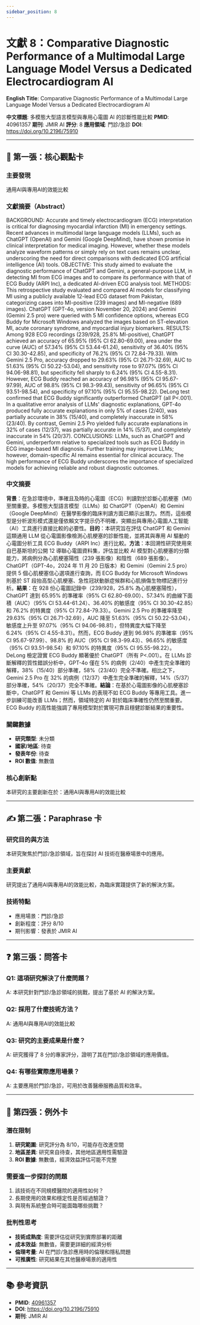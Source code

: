 ```yaml
---
sidebar_position: 8
---
```


# 文獻 8：Comparative Diagnostic Performance of a Multimodal Large Language Model Versus a Dedicated Electrocardiogram AI

**English Title**: Comparative Diagnostic Performance of a Multimodal Large Language Model Versus a Dedicated Electrocardiogram AI

**中文標題**: 多模態大型語言模型與專用心電圖 AI 的診斷性能比較
**PMID**: 40961357
**期刊**: JMIR AI
**評分**: 8
**應用領域**: 門診/急診
**DOI**: https://doi.org/10.2196/75910

---

## 📌 第一張：核心觀點卡

### 主要發現
通用AI與專用AI的效能比較

### 文獻摘要（Abstract）
BACKGROUND: Accurate and timely electrocardiogram (ECG) interpretation is critical for diagnosing myocardial infarction (MI) in emergency settings. Recent advances in multimodal large language models (LLMs), such as ChatGPT (OpenAI) and Gemini (Google DeepMind), have shown promise in clinical interpretation for medical imaging. However, whether these models analyze waveform patterns or simply rely on text cues remains unclear, underscoring the need for direct comparisons with dedicated ECG artificial intelligence (AI) tools. OBJECTIVE: This study aimed to evaluate the diagnostic performance of ChatGPT and Gemini, a general-purpose LLM, in detecting MI from ECG images and to compare its performance with that of ECG Buddy (ARPI Inc), a dedicated AI-driven ECG analysis tool. METHODS: This retrospective study evaluated and compared AI models for classifying MI using a publicly available 12-lead ECG dataset from Pakistan, categorizing cases into MI-positive (239 images) and MI-negative (689 images). ChatGPT (GPT-4o, version November 20, 2024) and Gemini (Gemini 2.5 pro) were queried with 5 MI confidence options, whereas ECG Buddy for Microsoft Windows analyzed the images based on ST-elevation MI, acute coronary syndrome, and myocardial injury biomarkers. RESULTS: Among 928 ECG recordings (239/928, 25.8% MI-positive), ChatGPT achieved an accuracy of 65.95% (95% CI 62.80-69.00), area under the curve (AUC) of 57.34% (95% CI 53.44-61.24), sensitivity of 36.40% (95% CI 30.30-42.85), and specificity of 76.2% (95% CI 72.84-79.33). With Gemini 2.5 Pro, accuracy dropped to 29.63% (95% CI 26.71-32.69), AUC to 51.63% (95% CI 50.22-53.04), and sensitivity rose to 97.07% (95% CI 94.06-98.81), but specificity fell sharply to 6.24% (95% CI 4.55-8.31). However, ECG Buddy reached an accuracy of 96.98% (95% CI 95.67-97.99), AUC of 98.8% (95% CI 98.3-99.43), sensitivity of 96.65% (95% CI 93.51-98.54), and specificity of 97.10% (95% CI 95.55-98.22). DeLong test confirmed that ECG Buddy significantly outperformed ChatGPT (all P&lt;.001). In a qualitative error analysis of LLMs' diagnostic explanations, GPT-4o produced fully accurate explanations in only 5% of cases (2/40), was partially accurate in 38% (15/40), and completely inaccurate in 58% (23/40). By contrast, Gemini 2.5 Pro yielded fully accurate explanations in 32% of cases (12/37), was partially accurate in 14% (5/37), and completely inaccurate in 54% (20/37). CONCLUSIONS: LLMs, such as ChatGPT and Gemini, underperform relative to specialized tools such as ECG Buddy in ECG image-based MI diagnosis. Further training may improve LLMs; however, domain-specific AI remains essential for clinical accuracy. The high performance of ECG Buddy underscores the importance of specialized models for achieving reliable and robust diagnostic outcomes.

### 中文摘要
**背景**：在急診環境中，準確且及時的心電圖（ECG）判讀對於診斷心肌梗塞（MI）至關重要。多模態大型語言模型（LLMs）如 ChatGPT（OpenAI）和 Gemini（Google DeepMind）在醫學影像的臨床判讀方面已顯示出潛力。然而，這些模型是分析波形模式還是僅依賴文字提示仍不明確，突顯出與專用心電圖人工智能（AI）工具進行直接比較的必要性。**目的**：本研究旨在評估 ChatGPT 和 Gemini 這類通用 LLM 從心電圖影像檢測心肌梗塞的診斷性能，並將其與專用 AI 驅動的心電圖分析工具 ECG Buddy（ARPI Inc）進行比較。**方法**：本回溯性研究使用來自巴基斯坦的公開 12 導聯心電圖資料集，評估並比較 AI 模型對心肌梗塞的分類能力，將病例分為心肌梗塞陽性（239 張影像）和陰性（689 張影像）。ChatGPT（GPT-4o，2024 年 11 月 20 日版本）和 Gemini（Gemini 2.5 pro）提供 5 個心肌梗塞信心選項進行查詢，而 ECG Buddy for Microsoft Windows 則基於 ST 段抬高型心肌梗塞、急性冠狀動脈症候群和心肌損傷生物標記進行分析。**結果**：在 928 份心電圖記錄中（239/928，25.8% 為心肌梗塞陽性），ChatGPT 達到 65.95% 的準確率（95% CI 62.80-69.00）、57.34% 的曲線下面積（AUC）（95% CI 53.44-61.24）、36.40% 的敏感度（95% CI 30.30-42.85）和 76.2% 的特異度（95% CI 72.84-79.33）。Gemini 2.5 Pro 的準確率降至 29.63%（95% CI 26.71-32.69），AUC 降至 51.63%（95% CI 50.22-53.04），敏感度上升至 97.07%（95% CI 94.06-98.81），但特異度大幅下降至 6.24%（95% CI 4.55-8.31）。然而，ECG Buddy 達到 96.98% 的準確率（95% CI 95.67-97.99）、98.8% 的 AUC（95% CI 98.3-99.43）、96.65% 的敏感度（95% CI 93.51-98.54）和 97.10% 的特異度（95% CI 95.55-98.22）。DeLong 檢定證實 ECG Buddy 顯著優於 ChatGPT（所有 P&lt;.001）。在 LLMs 診斷解釋的質性錯誤分析中，GPT-4o 僅在 5% 的病例（2/40）中產生完全準確的解釋，38%（15/40）部分準確，58%（23/40）完全不準確。相比之下，Gemini 2.5 Pro 在 32% 的病例（12/37）中產生完全準確的解釋，14%（5/37）部分準確，54%（20/37）完全不準確。**結論**：在基於心電圖影像的心肌梗塞診斷中，ChatGPT 和 Gemini 等 LLMs 的表現不如 ECG Buddy 等專用工具。進一步訓練可能改善 LLMs；然而，領域特定的 AI 對於臨床準確性仍然至關重要。ECG Buddy 的高性能強調了專用模型對於實現可靠且穩健診斷結果的重要性。

### 關鍵數據
- **研究類型**: 未分類
- **國家/地區**: 待查
- **發表年份**: 待查
- **ROI 數值**: 無數值

### 核心創新點
本研究的主要創新在於：通用AI與專用AI的效能比較

---

## ✍️ 第二張：Paraphrase 卡

### 研究目的與方法
本研究聚焦於門診/急診領域，旨在探討 AI 技術在醫療場景中的應用。

### 主要貢獻
研究提出了通用AI與專用AI的效能比較，為臨床實踐提供了新的解決方案。

### 技術特點
- 應用場景：門診/急診
- 創新程度：評分 8/10
- 期刊影響：發表於 JMIR AI

---

## ❓ 第三張：問答卡

### Q1: 這項研究解決了什麼問題？
A: 本研究針對門診/急診領域的挑戰，提出了基於 AI 的解決方案。

### Q2: 採用了什麼技術方法？
A: 通用AI與專用AI的效能比較

### Q3: 研究的主要成果是什麼？
A: 研究獲得了 8 分的專家評分，證明了其在門診/急診領域的應用價值。

### Q4: 有哪些實際應用場景？
A: 主要應用於門診/急診，可用於改善醫療服務品質和效率。

---

## 🤔 第四張：例外卡

### 潛在限制
1. **研究範圍**: 研究評分為 8/10，可能存在改進空間
2. **地區差異**: 研究來自待查，其他地區適用性需驗證
3. **ROI 數據**: 無數值，經濟效益評估可能不完整

### 需要進一步探討的問題
1. 該技術在不同規模醫院的適用性如何？
2. 長期使用的效果和穩定性是否經過驗證？
3. 與現有系統整合時可能面臨哪些挑戰？

### 批判性思考
- **技術成熟度**: 需要評估從研究到實際部署的距離
- **成本效益**: 無數值，需要更詳細的經濟分析
- **倫理考量**: AI 在門診/急診應用時的倫理和隱私問題
- **可推廣性**: 研究結果在其他醫療場景的適用性

---

## 📚 參考資訊
- **PMID**: [40961357](https://pubmed.ncbi.nlm.nih.gov/40961357/)
- **DOI**: https://doi.org/10.2196/75910
- **期刊**: JMIR AI

